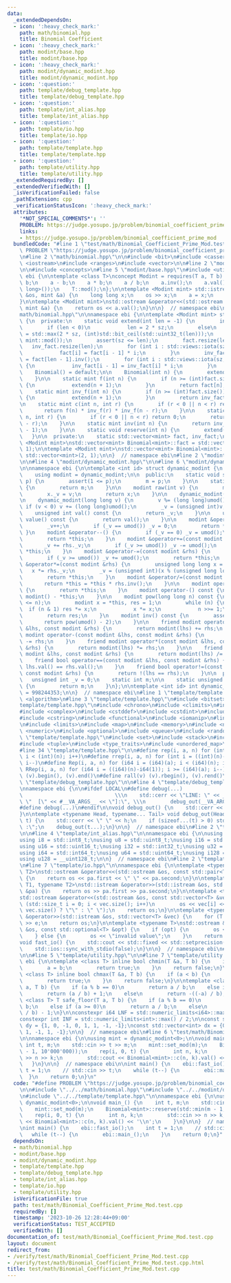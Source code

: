 ```yaml
---
data:
  _extendedDependsOn:
  - icon: ':heavy_check_mark:'
    path: math/binomial.hpp
    title: Binomial Coefficient
  - icon: ':heavy_check_mark:'
    path: modint/base.hpp
    title: modint/base.hpp
  - icon: ':heavy_check_mark:'
    path: modint/dynamic_modint.hpp
    title: modint/dynamic_modint.hpp
  - icon: ':question:'
    path: template/debug_template.hpp
    title: template/debug_template.hpp
  - icon: ':question:'
    path: template/int_alias.hpp
    title: template/int_alias.hpp
  - icon: ':question:'
    path: template/io.hpp
    title: template/io.hpp
  - icon: ':question:'
    path: template/template.hpp
    title: template/template.hpp
  - icon: ':question:'
    path: template/utility.hpp
    title: template/utility.hpp
  _extendedRequiredBy: []
  _extendedVerifiedWith: []
  _isVerificationFailed: false
  _pathExtension: cpp
  _verificationStatusIcon: ':heavy_check_mark:'
  attributes:
    '*NOT_SPECIAL_COMMENTS*': ''
    PROBLEM: https://judge.yosupo.jp/problem/binomial_coefficient_prime_mod
    links:
    - https://judge.yosupo.jp/problem/binomial_coefficient_prime_mod
  bundledCode: "#line 1 \"test/math/Binomial_Coefficient_Prime_Mod.test.cpp\"\n#define\
    \ PROBLEM \"https://judge.yosupo.jp/problem/binomial_coefficient_prime_mod\"\n\
    \n#line 2 \"math/binomial.hpp\"\n\n#include <bit>\n#include <cassert>\n#include\
    \ <iostream>\n#include <ranges>\n#include <vector>\n\n#line 2 \"modint/base.hpp\"\
    \n\n#include <concepts>\n#line 5 \"modint/base.hpp\"\n#include <utility>\n\nnamespace\
    \ ebi {\n\ntemplate <class T>\nconcept Modint = requires(T a, T b) {\n    a +\
    \ b;\n    a - b;\n    a * b;\n    a / b;\n    a.inv();\n    a.val();\n    a.pow(std::declval<long\
    \ long>());\n    T::mod();\n};\n\ntemplate <Modint mint> std::istream &operator>>(std::istream\
    \ &os, mint &a) {\n    long long x;\n    os >> x;\n    a = x;\n    return os;\n\
    }\n\ntemplate <Modint mint>\nstd::ostream &operator<<(std::ostream &os, const\
    \ mint &a) {\n    return os << a.val();\n}\n\n}  // namespace ebi\n#line 10 \"\
    math/binomial.hpp\"\n\nnamespace ebi {\n\ntemplate <Modint mint> struct Binomial\
    \ {\n  private:\n    static void extend(int len = -1) {\n        int sz = (int)fact.size();\n\
    \        if (len < 0)\n            len = 2 * sz;\n        else\n            len\
    \ = std::max(2 * sz, (int)std::bit_ceil(std::uint32_t(len)));\n        len = std::min(len,\
    \ mint::mod());\n        assert(sz <= len);\n        fact.resize(len);\n     \
    \   inv_fact.resize(len);\n        for (int i : std::views::iota(sz, len)) {\n\
    \            fact[i] = fact[i - 1] * i;\n        }\n        inv_fact[len - 1]\
    \ = fact[len - 1].inv();\n        for (int i : std::views::iota(sz, len) | std::views::reverse)\
    \ {\n            inv_fact[i - 1] = inv_fact[i] * i;\n        }\n    }\n\n  public:\n\
    \    Binomial() = default;\n\n    Binomial(int n) {\n        extend(n + 1);\n\
    \    }\n\n    static mint f(int n) {\n        if (n >= (int)fact.size()) [[unlikely]]\
    \ {\n            extend(n + 1);\n        }\n        return fact[n];\n    }\n\n\
    \    static mint inv_f(int n) {\n        if (n >= (int)fact.size()) [[unlikely]]\
    \ {\n            extend(n + 1);\n        }\n        return inv_fact[n];\n    }\n\
    \n    static mint c(int n, int r) {\n        if (r < 0 || n < r) return 0;\n \
    \       return f(n) * inv_f(r) * inv_f(n - r);\n    }\n\n    static mint p(int\
    \ n, int r) {\n        if (r < 0 || n < r) return 0;\n        return f(n) * inv_f(n\
    \ - r);\n    }\n\n    static mint inv(int n) {\n        return inv_f(n) * f(n\
    \ - 1);\n    }\n\n    static void reserve(int n) {\n        extend(n + 1);\n \
    \   }\n\n  private:\n    static std::vector<mint> fact, inv_fact;\n};\n\ntemplate\
    \ <Modint mint>\nstd::vector<mint> Binomial<mint>::fact = std::vector<mint>(2,\
    \ 1);\n\ntemplate <Modint mint>\nstd::vector<mint> Binomial<mint>::inv_fact =\
    \ std::vector<mint>(2, 1);\n\n}  // namespace ebi\n#line 2 \"modint/dynamic_modint.hpp\"\
    \n\n#line 4 \"modint/dynamic_modint.hpp\"\n\n#line 6 \"modint/dynamic_modint.hpp\"\
    \n\nnamespace ebi {\n\ntemplate <int id> struct dynamic_modint {\n  private:\n\
    \    using modint = dynamic_modint;\n\n  public:\n    static void set_mod(int\
    \ p) {\n        assert(1 <= p);\n        m = p;\n    }\n\n    static int mod()\
    \ {\n        return m;\n    }\n\n    modint raw(int v) {\n        modint x;\n\
    \        x._v = v;\n        return x;\n    }\n\n    dynamic_modint() : _v(0) {}\n\
    \n    dynamic_modint(long long v) {\n        v %= (long long)umod();\n       \
    \ if (v < 0) v += (long long)umod();\n        _v = (unsigned int)v;\n    }\n\n\
    \    unsigned int val() const {\n        return _v;\n    }\n\n    unsigned int\
    \ value() const {\n        return val();\n    }\n\n    modint &operator++() {\n\
    \        _v++;\n        if (_v == umod()) _v = 0;\n        return *this;\n   \
    \ }\n    modint &operator--() {\n        if (_v == 0) _v = umod();\n        _v--;\n\
    \        return *this;\n    }\n    modint &operator+=(const modint &rhs) {\n \
    \       _v += rhs._v;\n        if (_v >= umod()) _v -= umod();\n        return\
    \ *this;\n    }\n    modint &operator-=(const modint &rhs) {\n        _v -= rhs._v;\n\
    \        if (_v >= umod()) _v += umod();\n        return *this;\n    }\n    modint\
    \ &operator*=(const modint &rhs) {\n        unsigned long long x = _v;\n     \
    \   x *= rhs._v;\n        _v = (unsigned int)(x % (unsigned long long)umod());\n\
    \        return *this;\n    }\n    modint &operator/=(const modint &rhs) {\n \
    \       return *this = *this * rhs.inv();\n    }\n\n    modint operator+() const\
    \ {\n        return *this;\n    }\n    modint operator-() const {\n        return\
    \ modint() - *this;\n    }\n\n    modint pow(long long n) const {\n        assert(0\
    \ <= n);\n        modint x = *this, res = 1;\n        while (n) {\n          \
    \  if (n & 1) res *= x;\n            x *= x;\n            n >>= 1;\n        }\n\
    \        return res;\n    }\n    modint inv() const {\n        assert(_v);\n \
    \       return pow(umod() - 2);\n    }\n\n    friend modint operator+(const modint\
    \ &lhs, const modint &rhs) {\n        return modint(lhs) += rhs;\n    }\n    friend\
    \ modint operator-(const modint &lhs, const modint &rhs) {\n        return modint(lhs)\
    \ -= rhs;\n    }\n    friend modint operator*(const modint &lhs, const modint\
    \ &rhs) {\n        return modint(lhs) *= rhs;\n    }\n\n    friend modint operator/(const\
    \ modint &lhs, const modint &rhs) {\n        return modint(lhs) /= rhs;\n    }\n\
    \    friend bool operator==(const modint &lhs, const modint &rhs) {\n        return\
    \ lhs.val() == rhs.val();\n    }\n    friend bool operator!=(const modint &lhs,\
    \ const modint &rhs) {\n        return !(lhs == rhs);\n    }\n\n  private:\n \
    \   unsigned int _v = 0;\n    static int m;\n\n    static unsigned int umod()\
    \ {\n        return m;\n    }\n};\n\ntemplate <int id> int dynamic_modint<id>::m\
    \ = 998244353;\n\n}  // namespace ebi\n#line 1 \"template/template.hpp\"\n#include\
    \ <algorithm>\n#line 3 \"template/template.hpp\"\n#include <bitset>\n#line 5 \"\
    template/template.hpp\"\n#include <chrono>\n#include <climits>\n#include <cmath>\n\
    #include <complex>\n#include <cstddef>\n#include <cstdint>\n#include <cstdlib>\n\
    #include <cstring>\n#include <functional>\n#include <iomanip>\n#line 16 \"template/template.hpp\"\
    \n#include <limits>\n#include <map>\n#include <memory>\n#include <numbers>\n#include\
    \ <numeric>\n#include <optional>\n#include <queue>\n#include <random>\n#line 25\
    \ \"template/template.hpp\"\n#include <set>\n#include <stack>\n#include <string>\n\
    #include <tuple>\n#include <type_traits>\n#include <unordered_map>\n#include <unordered_set>\n\
    #line 34 \"template/template.hpp\"\n\n#define rep(i, a, n) for (int i = (int)(a);\
    \ i < (int)(n); i++)\n#define rrep(i, a, n) for (int i = ((int)(n)-1); i >= (int)(a);\
    \ i--)\n#define Rep(i, a, n) for (i64 i = (i64)(a); i < (i64)(n); i++)\n#define\
    \ RRep(i, a, n) for (i64 i = ((i64)(n)-i64(1)); i >= (i64)(a); i--)\n#define all(v)\
    \ (v).begin(), (v).end()\n#define rall(v) (v).rbegin(), (v).rend()\n\n#line 2\
    \ \"template/debug_template.hpp\"\n\n#line 4 \"template/debug_template.hpp\"\n\
    \nnamespace ebi {\n\n#ifdef LOCAL\n#define debug(...)                        \
    \                              \\\n    std::cerr << \"LINE: \" << __LINE__ <<\
    \ \"  [\" << #__VA_ARGS__ << \"]:\", \\\n        debug_out(__VA_ARGS__)\n#else\n\
    #define debug(...)\n#endif\n\nvoid debug_out() {\n    std::cerr << std::endl;\n\
    }\n\ntemplate <typename Head, typename... Tail> void debug_out(Head h, Tail...\
    \ t) {\n    std::cerr << \" \" << h;\n    if (sizeof...(t) > 0) std::cerr << \"\
    \ :\";\n    debug_out(t...);\n}\n\n}  // namespace ebi\n#line 2 \"template/int_alias.hpp\"\
    \n\n#line 4 \"template/int_alias.hpp\"\n\nnamespace ebi {\n\nusing std::size_t;\n\
    using i8 = std::int8_t;\nusing u8 = std::uint8_t;\nusing i16 = std::int16_t;\n\
    using u16 = std::uint16_t;\nusing i32 = std::int32_t;\nusing u32 = std::uint32_t;\n\
    using i64 = std::int64_t;\nusing u64 = std::uint64_t;\nusing i128 = __int128_t;\n\
    using u128 = __uint128_t;\n\n}  // namespace ebi\n#line 2 \"template/io.hpp\"\n\
    \n#line 7 \"template/io.hpp\"\n\nnamespace ebi {\n\ntemplate <typename T1, typename\
    \ T2>\nstd::ostream &operator<<(std::ostream &os, const std::pair<T1, T2> &pa)\
    \ {\n    return os << pa.first << \" \" << pa.second;\n}\n\ntemplate <typename\
    \ T1, typename T2>\nstd::istream &operator>>(std::istream &os, std::pair<T1, T2>\
    \ &pa) {\n    return os >> pa.first >> pa.second;\n}\n\ntemplate <typename T>\n\
    std::ostream &operator<<(std::ostream &os, const std::vector<T> &vec) {\n    for\
    \ (std::size_t i = 0; i < vec.size(); i++)\n        os << vec[i] << (i + 1 ==\
    \ vec.size() ? \"\" : \" \");\n    return os;\n}\n\ntemplate <typename T>\nstd::istream\
    \ &operator>>(std::istream &os, std::vector<T> &vec) {\n    for (T &e : vec) std::cin\
    \ >> e;\n    return os;\n}\n\ntemplate <typename T>\nstd::ostream &operator<<(std::ostream\
    \ &os, const std::optional<T> &opt) {\n    if (opt) {\n        os << opt.value();\n\
    \    } else {\n        os << \"invalid value\";\n    }\n    return os;\n}\n\n\
    void fast_io() {\n    std::cout << std::fixed << std::setprecision(15);\n    std::cin.tie(nullptr);\n\
    \    std::ios::sync_with_stdio(false);\n}\n\n}  // namespace ebi\n#line 2 \"template/utility.hpp\"\
    \n\n#line 5 \"template/utility.hpp\"\n\n#line 7 \"template/utility.hpp\"\n\nnamespace\
    \ ebi {\n\ntemplate <class T> inline bool chmin(T &a, T b) {\n    if (a > b) {\n\
    \        a = b;\n        return true;\n    }\n    return false;\n}\n\ntemplate\
    \ <class T> inline bool chmax(T &a, T b) {\n    if (a < b) {\n        a = b;\n\
    \        return true;\n    }\n    return false;\n}\n\ntemplate <class T> T safe_ceil(T\
    \ a, T b) {\n    if (a % b == 0)\n        return a / b;\n    else if (a >= 0)\n\
    \        return (a / b) + 1;\n    else\n        return -((-a) / b);\n}\n\ntemplate\
    \ <class T> T safe_floor(T a, T b) {\n    if (a % b == 0)\n        return a /\
    \ b;\n    else if (a >= 0)\n        return a / b;\n    else\n        return -((-a)\
    \ / b) - 1;\n}\n\nconstexpr i64 LNF = std::numeric_limits<i64>::max() / 4;\n\n\
    constexpr int INF = std::numeric_limits<int>::max() / 2;\n\nconst std::vector<int>\
    \ dy = {1, 0, -1, 0, 1, 1, -1, -1};\nconst std::vector<int> dx = {0, 1, 0, -1,\
    \ 1, -1, 1, -1};\n\n}  // namespace ebi\n#line 6 \"test/math/Binomial_Coefficient_Prime_Mod.test.cpp\"\
    \n\nnamespace ebi {\n\nusing mint = dynamic_modint<0>;\n\nvoid main_() {\n   \
    \ int t, m;\n    std::cin >> t >> m;\n    mint::set_mod(m);\n    Binomial<mint>::reserve(std::min(m\
    \ - 1, 10'000'000));\n    rep(i, 0, t) {\n        int n, k;\n        std::cin\
    \ >> n >> k;\n        std::cout << Binomial<mint>::c(n, k).val() << '\\n';\n \
    \   }\n}\n\n}  // namespace ebi\n\nint main() {\n    ebi::fast_io();\n    int\
    \ t = 1;\n    // std::cin >> t;\n    while (t--) {\n        ebi::main_();\n  \
    \  }\n    return 0;\n}\n"
  code: "#define PROBLEM \"https://judge.yosupo.jp/problem/binomial_coefficient_prime_mod\"\
    \n\n#include \"../../math/binomial.hpp\"\n#include \"../../modint/dynamic_modint.hpp\"\
    \n#include \"../../template/template.hpp\"\n\nnamespace ebi {\n\nusing mint =\
    \ dynamic_modint<0>;\n\nvoid main_() {\n    int t, m;\n    std::cin >> t >> m;\n\
    \    mint::set_mod(m);\n    Binomial<mint>::reserve(std::min(m - 1, 10'000'000));\n\
    \    rep(i, 0, t) {\n        int n, k;\n        std::cin >> n >> k;\n        std::cout\
    \ << Binomial<mint>::c(n, k).val() << '\\n';\n    }\n}\n\n}  // namespace ebi\n\
    \nint main() {\n    ebi::fast_io();\n    int t = 1;\n    // std::cin >> t;\n \
    \   while (t--) {\n        ebi::main_();\n    }\n    return 0;\n}"
  dependsOn:
  - math/binomial.hpp
  - modint/base.hpp
  - modint/dynamic_modint.hpp
  - template/template.hpp
  - template/debug_template.hpp
  - template/int_alias.hpp
  - template/io.hpp
  - template/utility.hpp
  isVerificationFile: true
  path: test/math/Binomial_Coefficient_Prime_Mod.test.cpp
  requiredBy: []
  timestamp: '2023-10-26 12:28:44+09:00'
  verificationStatus: TEST_ACCEPTED
  verifiedWith: []
documentation_of: test/math/Binomial_Coefficient_Prime_Mod.test.cpp
layout: document
redirect_from:
- /verify/test/math/Binomial_Coefficient_Prime_Mod.test.cpp
- /verify/test/math/Binomial_Coefficient_Prime_Mod.test.cpp.html
title: test/math/Binomial_Coefficient_Prime_Mod.test.cpp
---
```

